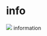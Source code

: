 
info
====
<img src="https://camo.githubusercontent.com/0515632ecdbf700c9e3c3c2bca44de364a079aba/68747470733a2f2f7261772e6769746875622e636f6d2f68616c6673732f73616c742d64617368626f6172642f6d61737465722f73637265656e73686f742f696e6465782e706e67"></img>
information
